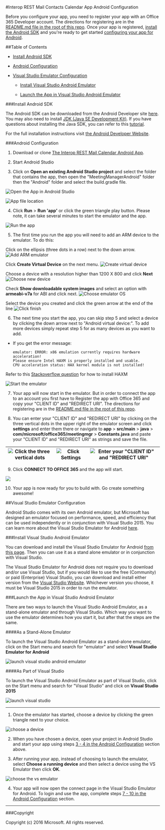#Interop REST Mail Contacts Calendar App Android Configuration

Before you configure your app, you need to register your app with an Office 365 Developer account. The directions for registering are in the [README.md file in the root of this repo](../README.md). Once your app is registered, [install the Android SDK](#install-android-sdk) and you're ready to get started [configuring your app for Android](#android-configuration).

##Table of Contents

* [Install Android SDK](#install-android-sdk)

* [Android Configuration](#android-configuration)

* [Visual Studio Emulator Configuration](#visual-studio-emulator-configuration)

  * [Install Visual Studio Android Emulator](#install-visual-studio-android-emulator)

  * [Launch the App in Visual Studio Android Emulator](#launch-the-app-in-visual-studio-android-emulator)

###Install Android SDK

The Android SDK can be downloaded from the Android Developer site [here](http://developer.android.com/sdk/index.html). You may also need to install [JDK (Java SE Development Kit)](http://www.oracle.com/technetwork/java/javase/downloads/index.html). If you have questions about installing the Java SDK, you can refer to this [tutorial](http://www.wikihow.com/Install-the-Java-Software-Development-Kit).

For the full installation instructions visit [the Android Developer Website](http://developer.android.com/sdk/installing/index.html).

###Android Configuration

1. Download or clone [The Interop REST Mail Calendar Android App](https://github.com/OfficeDev/Interop-REST-Mail-Contacts-Calendar-Sample).

2. Start Android Studio

3. <a name="step3"/>Click on **Open an existing Android Studio project** and select the folder that contains the app, then open the "MeetingManagerAndroid" folder then the "Android" folder and select the build.gradle file.

  ![Open the App in Android Studio](../img/android-studio-open-project.jpg)

  ![App file location](../img/android-studio-file-location.jpg)

4. Click **Run** > **Run 'app'** or click the green triangle play button. Please note, it can take several minutes to start the emulator and the app.

  ![Run the app](../img/android-studio-run-app.jpg)

5. The first time you run the app you will need to add an ARM device to the emulator. To do this:  

  Click on the ellipsis (three dots in a row) next to the down arrow. 
  ![Add ARM emulator](../img/android-studio-add-emulator.jpg)

  Click **Create Virtual Device** on the next menu.
  ![Create virtual device](../img/android-studio-create-virtual-device.jpg)

  Choose a device with a resolution higher than 1200 X 800 and click **Next**
  ![Choose new device](../img/android-studio-choose-new-device.jpg)

  Check **Show downloadable system images** and select an option with **armeabi-v7a** for ABI and click next. 
  ![Choose emulator OS](../img/android-studio-choose-os.jpg)

  Select the device you created and click the green arrow at the end of the line
  ![Click finish](../img/android-studio-click-finish.jpg)

6. The next time you start the app, you can skip step 5 and select a device by clicking the down arrow next to "Android virtual device:". To add more devices simply repeat step 5 for as many devices as you want to add.

 * If you get the error message: 
    ```
    emulator: ERROR: x86 emulation currently requires hardware acceleration!
    Please ensure Intel HAXM is properly installed and usable.
    CPU acceleration status: HAX kernel module is not installed!
    ```
  Refer to this [Stackoverflow question](http://stackoverflow.com/questions/26355645/error-in-launching-avd) for how to install HAXM

  ![Start the emulator](../img/android-studio-run-emulator.jpg)

7. <a name="step7"/>Your app will now start in the emulator. But in order to connect the app to an account you first have to Register the app with Office 365 and copy your "CLIENT ID" and "REDIRECT URI". The directions for registering are in the [README.md file in the root of this repo](../README.md).

8. You can enter your "CLIENT ID" and "REDIRECT URI" by clicking on the three vertical dots in the upper right of the emulator screen and click **settings** and enter them there or navigate to **app** > **src/main** > **java** > **com/microsoft/office365/meetingmgr** > **Constants.java** and paste your "CLIENT ID" and "REDIRECT URI" as strings and save the file.

  ![Click the three vertical dots](../img/android-studio-run-emulator-settings-2.jpg) | ![Click Settings](../img/android-studio-run-emulator-select-settings-2.jpg) | ![Enter your "CLIENT ID" and "REDIRECT URI"](../img/android-studio-run-emulator-string-entry-2.jpg)
  --- | --- | ---

9. Click **CONNECT TO OFFICE 365** and the app will start. 

  ![](../img/emulator-screen.jpg)

10. Your app is now ready for you to build with. Go create something awesome!

##Visual Studio Emulator Configuration

Android Studio comes with its own Android emulator, but Microsoft has designed an emulator focused on performance, speed, and efficiency that can be used independently or in conjunction with Visual Studio 2015. You can learn more about the Visual Studio Emulator for Android [here](https://channel9.msdn.com/Events/Visual-Studio/Connect-event-2014/516).

###Install Visual Studio Android Emulator

You can download and install the Visual Studio Emulator for Android [from this page](https://www.visualstudio.com/en-us/features/msft-android-emulator-vs.aspx). Then you can use it as a stand alone emulator or in conjunction with Visual Studio.

The Visual Studio Emulator for Android does not require you to download and/or use Visual Studio, but if you would like to use the free (Community) or paid (Enterprise) Visual Studio, you can download and install either version from the [Visual Studio Website](https://www.visualstudio.com/). Whichever version you choose, it must be Visual Studio 2015 in order to run the emulator.

###Launch the App in Visual Studio Android Emulator

There are two ways to launch the Visual Studio Android Emulator, as a stand-alone emulator and through Visual Studio. Which way you want to use the emulator determines how you start it, but after that the steps are the same.

####As a Stand-Alone Emulator

To launch the Visual Studio Android Emulator as a stand-alone emulator, click on the Start menu and search for "emulator" and select **Visual Studio Emulator for Android**

![launch visual studio android emulator](../img/vs-emulator-start.jpg)

####As Part of Visual Studio

To launch the Visual Studio Android Emulator as part of Visual Studio, click on the Start menu and search for "Visual Studio" and click on **Visual Studio 2015**

![launch visual studio](../img/vs-start.jpg)

---

1. Once the emulator has started, choose a device by clicking the green triangle next to your choice.
  
  ![choose a device](../img/vs-emulator-choose-device.jpg)

2. When you have chosen a device, open your project in Android Studio and start your app using steps [3 - 4 in the Android Configuration](#step3) section above.

3. After running your app, instead of choosing to launch the emulator, select **Choose a running device** and then select a device using the VS Emulator then click **OK**.
  
  ![choose the vs emulator](../img/choose-vs-emulator.jpg) 

4. Your app will now open the connect page in the Visual Studio Emulator for Android. To login and use the app, complete steps [7 - 10 in the Android Configuration](#step7) section.

---

###Copyright

Copyright (c) 2016 Microsoft. All rights reserved.

